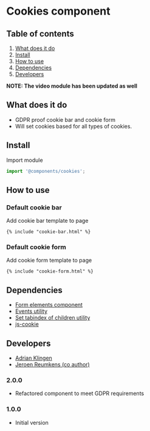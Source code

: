 
# Cookies component

## Table of contents
1. [What does it do](#markdown-header-what-does-it-do)
2. [Install](#markdown-header-install)
3. [How to use](#markdown-header-how-to-use)
4. [Dependencies](#markdown-header-dependencies)
5. [Developers](#markdown-header-developers)


__NOTE: The video module has been updated as well__

## What does it do
* GDPR proof cookie bar and cookie form
* Will set cookies based for all types of cookies.

## Install
Import module
```javascript
import '@components/cookies';
```

## How to use

### Default cookie bar
Add cookie bar template to page

```htmlmixed
{% include "cookie-bar.html" %}
```

### Default cookie form
Add cookie form template to page

```htmlmixed
{% include "cookie-form.html" %}
```


## Dependencies
* [Form elements component](/components/form-elements/)
* [Events utility](/utilities/events/)
* [Set tabindex of children utility](/utilities/set-tabindex-of-children)
* [js-cookie](https://www.npmjs.com/package/js-cookie)

## Developers
* [Adrian Klingen](mailto:adrian.klingen@deptagency.com)
* [Jeroen Reumkens (co author)](mailto:jeroen.reumkens@tamtam.nl)

### 2.0.0
* Refactored component to meet GDPR requirements
### 1.0.0
* Initial version
